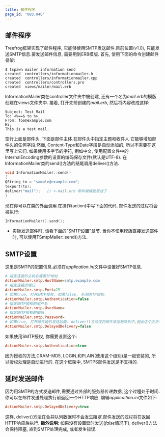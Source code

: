 ```yaml
---
title: 邮件程序
page_id: "080.040"
---
```

## 邮件程序
Treefrog框架实现了邮件程序, 它能够使用SMTP发送邮件.目前位置(v1.0), 只能发送SMTP信息.要发送邮件信息, 需要用到ERB模版.
首先, 使用下面的命令创建邮件骨架:
```
$ tspawn mailer information send
created  controllers/informationmailer.h
created  controllers/informationmailer.cpp
created  controllers/controllers.pro
created  views/mailer/mail.erb
```
InformationMailer类在controller文件夹中被创建, 还有一个名为*mail.erb*的模版创建在views文件夹中.
接着, 打开先前创建的*mail.erb*, 然后将内容改成这样:
```
Subject: Test Mail
To: <%==$ to %>
From: foo@example.com
Hi,
This is a test mail.
```
空行上面是邮件头, 下面是邮件主体.在邮件头中指定主题和收件人.它能够增加邮件头的任何字段.然而, Content-Type和Date字段是自动添加的, 所以不需要在这里写上它们.
如果使用多字节的字符, 例如中文, 使用配置文件中的InternalEncoding参数的设置的编码保存文件(默认是UTF-8).
在InformationMailer类的send()方法的结尾调用deliver()方法.
```c++
void InformationMailer::send()
{
QString to = "sample@example.com";
texport(to);
deliver("mail");   // <-mail.erb 邮件被模版发送了
}
``` 
现在你可以在类的外面调用.在操作(action)中写下面的代码, 邮件发送的过程将会被执行:
```c++
InformationMailer().send();
```
- 实际发送邮件时, 请看下面的"SMTP设置"章节.
当你不使用模版直接发送邮件时, 可以使用TSmtpMailer::send()方法.
## SMTP设置
这里是SMTP的配置信息.必须在*application.ini*文件中设置好SMTP信息.
```ini
# 指定连接的主机名或者IP地址
ActionMailer.smtp.HostName=smtp.example.com
# 指定连接的端口
ActionMailer.smtp.Port=25
# 如果true, 打开SMTP授权, 如果false, 关闭SMTP授权.
ActionMailer.smtp.Authentication=false
# 指定SMTP授权的用户名
ActionMailer.smtp.UserName=
# 指定SMTP授权的密码
ActionMailer.smtp.Password=
# 如果true, 打开邮件延时发送功能. deliver()方法仅将邮件添加到队列中,因此这个方法不会阻塞.
ActionMailer.smtp.DelayedDelivery=false
```
如果使用SMTP授权, 你需要设置这个:
```ini
ActionMailer.smtp.Authentication=true
```
因为授权的方法,CRAM-MD5, LOGIN,和PLAIN(使用这个级别)是一起安装的, 所以授权处理是自动进行的.
在这个框架中, SMTPS邮件发送是不支持的.
## 延时发送邮件
因为用SMTP的方式发送邮件,需要通过外部的服务器传递数据, 这个过程处于时间.你可以在邮件发送处理执行前返回一个HTTP响应.
编辑*applicaition.ini*文件如下:
```ini
ActionMailer.smtp.DelayedDelivery=true
```
这样, deliver()方法在合并队列数据时不会发生阻塞.邮件发送的过程将在返回HTTP响应后执行.
**额外说明:**
如果没有设置延时发送(*false*情况下), deliver()方法会保持阻塞, 直到SMTP处理完成, 或者发生错误.